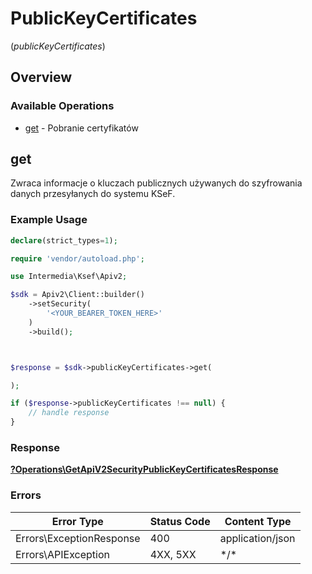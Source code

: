 # PublicKeyCertificates
(*publicKeyCertificates*)

## Overview

### Available Operations

* [get](#get) - Pobranie certyfikatów

## get

Zwraca informacje o kluczach publicznych używanych do szyfrowania danych przesyłanych do systemu KSeF.

### Example Usage

<!-- UsageSnippet language="php" operationID="get_/api/v2/security/public-key-certificates" method="get" path="/api/v2/security/public-key-certificates" -->
```php
declare(strict_types=1);

require 'vendor/autoload.php';

use Intermedia\Ksef\Apiv2;

$sdk = Apiv2\Client::builder()
    ->setSecurity(
        '<YOUR_BEARER_TOKEN_HERE>'
    )
    ->build();



$response = $sdk->publicKeyCertificates->get(

);

if ($response->publicKeyCertificates !== null) {
    // handle response
}
```

### Response

**[?Operations\GetApiV2SecurityPublicKeyCertificatesResponse](../../Models/Operations/GetApiV2SecurityPublicKeyCertificatesResponse.md)**

### Errors

| Error Type               | Status Code              | Content Type             |
| ------------------------ | ------------------------ | ------------------------ |
| Errors\ExceptionResponse | 400                      | application/json         |
| Errors\APIException      | 4XX, 5XX                 | \*/\*                    |